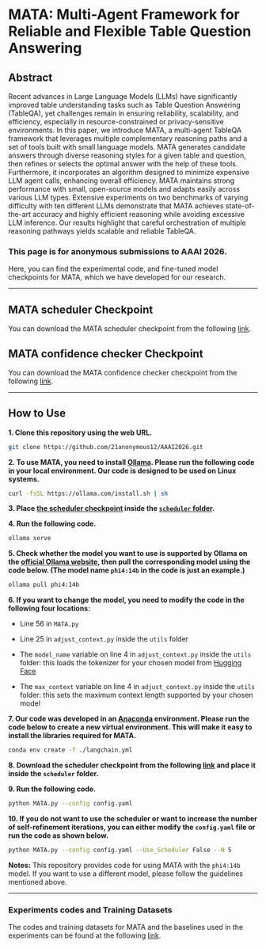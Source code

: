 # MATA: Multi-Agent Framework for Reliable and Flexible Table Question Answering

## Abstract
Recent advances in Large Language Models (LLMs) have significantly improved table understanding tasks such as Table Question Answering (TableQA), yet challenges remain in ensuring reliability, scalability, and efficiency, especially in resource-constrained or privacy-sensitive environments. In this paper, we introduce MATA, a multi-agent TableQA framework that leverages multiple complementary reasoning paths and a set of tools built with small language models. MATA generates candidate answers through diverse reasoning styles for a given table and question, then refines or selects the optimal answer with the help of these tools. Furthermore, it incorporates an algorithm designed to minimize expensive LLM agent calls, enhancing overall efficiency. MATA maintains strong performance with small, open-source models and adapts easily across various LLM types. Extensive experiments on two benchmarks of varying difficulty with ten different LLMs demonstrate that MATA achieves state-of-the-art accuracy and highly efficient reasoning while avoiding excessive LLM inference. Our results highlight that careful orchestration of multiple reasoning pathways yields scalable and reliable TableQA.

### This page is for anonymous submissions to AAAI 2026.

Here, you can find the experimental code, and fine-tuned model checkpoints for MATA, which we have developed for our research.


---
## MATA scheduler Checkpoint
You can download the MATA scheduler checkpoint from the following [link](https://drive.google.com/file/d/1034behq_VONXuJOlvCKuFRXNYkmNERTI/view?usp=sharing).

## MATA confidence checker Checkpoint
You can download the MATA confidence checker checkpoint from the following [link](https://huggingface.co/7anonymous7/confidence_checker).

---
## How to Use

**1. Clone this repository using the web URL.**
```bash
git clone https://github.com/21anonymous12/AAAI2026.git
```
**2. To use MATA, you need to install [Ollama](https://ollama.com/). Please run the following code in your local environment. Our code is designed to be used on Linux systems.**
```bash
curl -fsSL https://ollama.com/install.sh | sh
```
**3. Place [the scheduler checkpoint](https://drive.google.com/file/d/1034behq_VONXuJOlvCKuFRXNYkmNERTI/view?usp=sharing) inside the [`scheduler` folder](https://github.com/21anonymous12/AAAI2026/tree/main/scheduler).**

**4. Run the following code.**
```bash
ollama serve
```
**5. Check whether the model you want to use is supported by Ollama on the [official Ollama website](https://ollama.com/search), then pull the corresponding model using the code below. (The model name `phi4:14b` in the code is just an example.)**
```bash
ollama pull phi4:14b
```

**6. If you want to change the model, you need to modify the code in the following four locations:**

  * Line 56 in `MATA.py`

  * Line 25 in `adjust_context.py` inside the `utils` folder

  * The `model_name` variable on line 4 in `adjust_context.py` inside the `utils` folder: this loads the tokenizer for your chosen model from [Hugging Face](https://huggingface.co/)

  * The `max_context` variable on line 4 in `adjust_context.py` inside the `utils` folder: this sets the maximum context length supported by your chosen model


**7. Our code was developed in an [Anaconda](https://www.anaconda.com/) environment. Please run the code below to create a new virtual environment. This will make it easy to install the libraries required for MATA.**
```bash
conda env create -f ./langchain.yml
```

**8. Download the scheduler checkpoint from the following [link](https://drive.google.com/file/d/1034behq_VONXuJOlvCKuFRXNYkmNERTI/view?usp=sharing) and place it inside the `scheduler` folder.**

**9. Run the following code.**
```bash
python MATA.py --config config.yaml
```

**10. If you do not want to use the scheduler or want to increase the number of self-refinement iterations, you can either modify the `config.yaml` file or run the code as shown below.**
```bash
python MATA.py --config config.yaml --Use_Scheduler False --N 5
```

**Notes:** This repository provides code for using MATA with the `phi4:14b` model. If you want to use a different model, please follow the guidelines mentioned above.

--- 

### Experiments codes and Training Datasets
The codes and training datasets for MATA and the baselines used in the experiments can be found at the following [link](https://github.com/21anonymous12/AAAI2026/tree/main/experiments).
